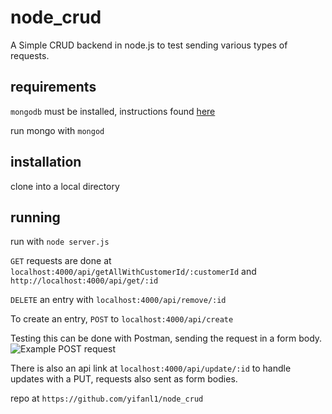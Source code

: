# node_crud
A Simple CRUD backend in node.js to test sending various types of requests.


## requirements
`mongodb` must be installed, instructions found [here](https://docs.mongodb.com/manual/administration/install-community/)

run mongo with `mongod`

## installation
clone into a local directory

## running
run with `node server.js`

`GET` requests are done at `localhost:4000/api/getAllWithCustomerId/:customerId` and `http://localhost:4000/api/get/:id`

`DELETE` an entry with `localhost:4000/api/remove/:id`

To create an entry, `POST` to `localhost:4000/api/create`

Testing this can be done with Postman, sending the request in a form body.
![Example POST request](https://i.imgur.com/wDqo1jk.png)

There is also an api link at `localhost:4000/api/update/:id` to handle updates with a PUT, requests also sent as form bodies.



repo at `https://github.com/yifanl1/node_crud`
